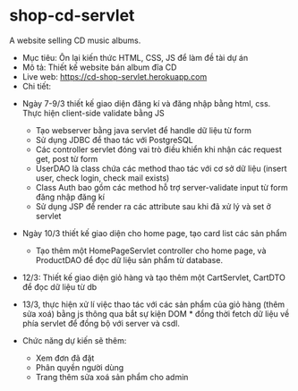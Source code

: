 # shop-cd-servlet
A website selling CD music albums. 
-	Mục tiêu: Ôn lại kiến thức HTML, CSS, JS để làm đề tài dự án
-	Mô tả: Thiết kế website bán album đĩa CD
-	Live web: https://cd-shop-servlet.herokuapp.com
-	Chi tiết:
*  Ngày 7-9/3 thiết kế giao diện đăng kí và đăng nhập bằng html, css. Thực hiện client-side validate bằng JS
	 *  Tạo webserver bằng java servlet để handle dữ liệu từ form
	 *  Sử dụng JDBC để thao tác với PostgreSQL
	 *  Các controller servlet đóng vai trò điều khiển khi nhận các request get, post từ form  	
 	 *  UserDAO là class chứa các method thao tác với cơ sở dữ liệu (insert user, check login, check mail exists)
 	 *  Class Auth bao gồm các method hỗ trợ server-validate input từ form đăng nhập đăng kí
 	 *  Sử dụng JSP để render ra các attribute sau khi đã xử lý và set ở servlet

*  Ngày 10/3 thiết kế giao diện cho home page, tạo card list các sản phẩm
 	  *  Tạo thêm một HomePageServlet controller cho home page, và ProductDAO để đọc dữ liệu sản phẩm từ database.
  
-  12/3: Thiết kế giao diện giỏ hàng và tạo thêm một CartServlet, CartDTO để đọc dữ liệu từ db
 
*  13/3, thực hiện xử lí việc thao tác với các sản phẩm của giỏ hàng (thêm sửa xoá) bằng js thông qua bắt sự kiện DOM
		*  đồng thời fetch dữ liệu về phía servlet để đồng bộ với server và csdl.


*	 Chức năng dự kiến sẽ thêm: 
		*  Xem đơn đã đặt
		*  Phân quyền người dùng
		*  Trang thêm sửa xoá sản phẩm cho admin
    
